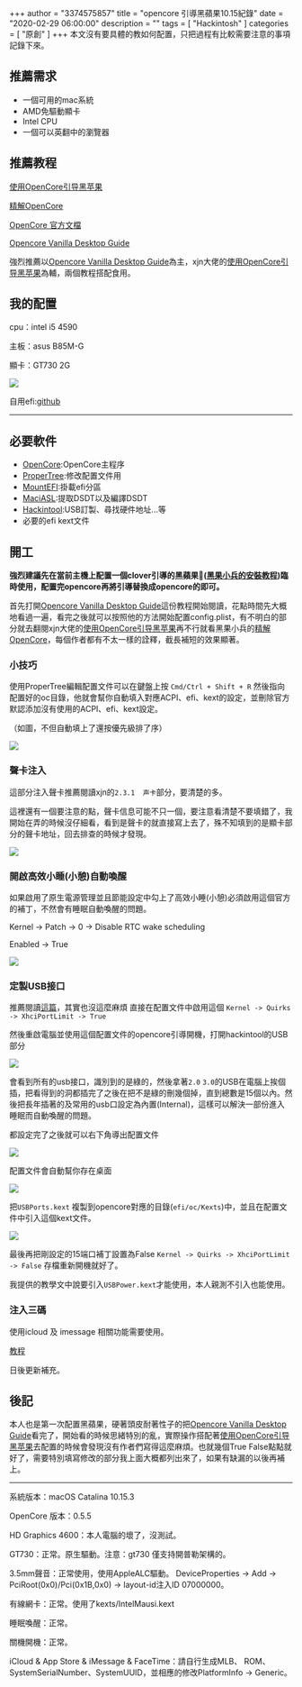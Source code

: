 +++
author = "3374575857"
title = "opencore 引導黑蘋果10.15紀錄"
date = "2020-02-29 06:00:00"
description = ""
tags = [
    "Hackintosh"
]
categories = [
    "原創"
]
+++
本文沒有要具體的教如何配置，只把過程有比較需要注意的事項記錄下來。<!--more-->

## 推薦需求
- 一個可用的mac系統
- AMD免驅動顯卡
- Intel CPU
- 一個可以英翻中的瀏覽器

## 推薦教程
[使用OpenCore引导黑苹果](https://blog.xjn819.com/?p=543)

[精解OpenCore](https://blog.daliansky.net/OpenCore-BootLoader.html)

[OpenCore 官方文檔](https://github.com/acidanthera/OpenCorePkg/blob/master/Docs/Configuration.pdf)

[Opencore Vanilla Desktop Guide](https://khronokernel-2.gitbook.io/opencore-vanilla-desktop-guide/)

強烈推薦以[Opencore Vanilla Desktop Guide](https://khronokernel-2.gitbook.io/opencore-vanilla-desktop-guide/)為主，xjn大佬的[使用OpenCore引导黑苹果](https://blog.xjn819.com/?p=543)為輔，兩個教程搭配食用。

## 我的配置
cpu：intel i5 4590

主板：asus B85M-G

顯卡：GT730 2G

![](https://cdn.wtfsec.org/img/20200229002.png)

自用efi:[github](https://github.com/3374575857/i5-4590-B85M-gt730-hackintosh)

---
## 必要軟件

- [OpenCore](https://github.com/acidanthera/OpenCorePkg/releases):OpenCore主程序
- [ProperTree](https://github.com/corpnewt/ProperTree):修改配置文件用
- [MountEFI](https://github.com/corpnewt/MountEFI):掛載efi分區
- [MaciASL](https://github.com/acidanthera/MaciASL/releases):提取DSDT以及編譯DSDT
- [Hackintool](https://www.tonymacx86.com/threads/release-hackintool-v2-8-6.254559/):USB訂製、尋找硬件地址...等
- 必要的efi kext文件
## 開工

<b>強烈建議先在當前主機上配置一個clover引導的黑蘋果([黑果小兵的安裝教程](https://blog.daliansky.net/MacOS-installation-tutorial-XiaoMi-Pro-installation-process-records.html))臨時使用，配置完opencore再將引導替換成opencore的即可。</b>

首先打開[Opencore Vanilla Desktop Guide](https://khronokernel-2.gitbook.io/opencore-vanilla-desktop-guide/)這份教程開始閱讀，花點時間先大概地看過一遍，看完之後就可以按照他的方法開始配置config.plist，有不明白的部分就去翻閱xjn大佬的[使用OpenCore引导黑苹果](https://blog.xjn819.com/?p=543)再不行就看黑果小兵的[精解OpenCore](https://blog.daliansky.net/OpenCore-BootLoader.html)，每個作者都有不太一樣的詮釋，截長補短的效果顯著。

### 小技巧
使用ProperTree編輯配置文件可以在鍵盤上按 `Cmd/Ctrl + Shift + R` 然後指向配置好的oc目錄，他就會幫你自動填入對應ACPI、efi、kext的設定，並刪除官方默認添加沒有使用的ACPI、efi、kext設定。

（如圖，不但自動填上了還按優先級排了序）

![](https://cdn.wtfsec.org/img/20200229003.png)



### 聲卡注入

這部分注入聲卡推薦閱讀xjn的`2.3.1  声卡`部分，要清楚的多。

這裡還有一個要注意的點，聲卡信息可能不只一個，要注意看清楚不要填錯了，我開始在弄的時候沒仔細看，看到是聲卡的就直接寫上去了，殊不知填到的是顯卡部分的聲卡地址，回去排查的時候才發現。

![](https://cdn.wtfsec.org/img/20200229001.png)

### 開啟高效小睡(小憩)自動喚醒

如果啟用了原生電源管理並且節能設定中勾上了高效小睡(小憩)必須啟用這個官方的補丁，不然會有睡眠自動喚醒的問題。

Kernel -> Patch -> 0 -> Disable RTC wake scheduling

Enabled -> True

![](https://cdn.wtfsec.org/img/2020022900004.png)


### 定製USB接口
推薦閱讀[這篇](https://selfishluck.top/2020/02/19/Hackintools定制USB驱动（OpenCore）/)，其實也沒這麼麻煩
直接在配置文件中啟用這個
`Kernel -> Quirks -> XhciPortLimit -> True`

然後重啟電腦並使用這個配置文件的opencore引導開機，打開hackintool的USB部分

![](https://cdn.wtfsec.org/img/20200229005.png)


會看到所有的usb接口，識別到的是綠的，然後拿著`2.0` `3.0`的USB在電腦上挨個插，把看得到的洞都插完了之後在把不是綠的刪幾個掉，直到總數是15個以內。然後把長年插著的及常用的usb口設定為內置(Internal)，這樣可以解決一部份進入睡眠而自動喚醒的問題。

都設定完了之後就可以右下角導出配置文件

![](https://cdn.wtfsec.org/img/20200229006.png)


配置文件會自動幫你存在桌面

![](https://cdn.wtfsec.org/img/20200229007png.png)


把`USBPorts.kext` 複製到opencore對應的目錄(`efi/oc/Kexts`)中，並且在配置文件中引入這個kext文件。

![](https://cdn.wtfsec.org/img/20200229008.png)


最後再把剛設定的15端口補丁設置為False `Kernel -> Quirks -> XhciPortLimit -> False`
存檔重新開機就好了。

我提供的教學文中說要引入`USBPower.kext`才能使用，本人親測不引入也能使用。

### 注入三碼
使用icloud 及 imessage 相關功能需要使用。

[教程](https://khronokernel-2.gitbook.io/opencore-vanilla-desktop-guide/extras/iservices)

日後更新補充。

## 後記
本人也是第一次配置黑蘋果，硬著頭皮耐著性子的把[Opencore Vanilla Desktop Guide](https://khronokernel-2.gitbook.io/opencore-vanilla-desktop-guide/)看完了，開始看的時候思緒特別的亂，實際操作搭配著[使用OpenCore引导黑苹果](https://blog.xjn819.com/?p=543)去配置的時候會發現沒有作者們寫得這麼麻煩。也就幾個True False點點就好了，需要特別填寫修改的部分我上面大概都列出來了，如果有缺漏的以後再補上。

---

系統版本：macOS Catalina 10.15.3

OpenCore 版本：0.5.5

HD Graphics 4600：本人電腦的壞了，沒測試。

GT730：正常。原生驅動。注意：gt730 僅支持開普勒架構的。

3.5mm聲音：正常使用，使用AppleALC驅動。 DeviceProperties -> Add -> PciRoot(0x0)/Pci(0x1B,0x0) -> layout-id注入ID 07000000。

有線網卡：正常。使用了kexts/IntelMausi.kext

睡眠喚醒：正常。

關機開機：正常。

iCloud & App Store & iMessage & FaceTime：請自行生成MLB、 ROM、SystemSerialNumber、SystemUUID，並相應的修改PlatformInfo -> Generic。
